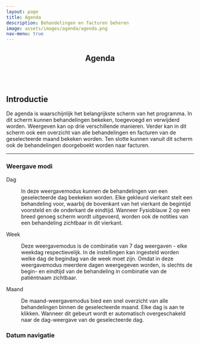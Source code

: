 ```yaml
---
layout: page
title: Agenda
description: Behandelingen en facturen beheren
image: assets/images/agenda/agenda.png
nav-menu: true
---
```


<!-- Main -->
<div id="main" class="alt">

<!-- One -->
<section id="one">
	<div class="inner">
		<header class="major">
			<h1>Agenda</h1>
		</header>

<span class="image fit"><img src="{% link assets/images/agenda/agenda.png %}" alt="" /></span>

<!-- Content -->
<h2 id="content">Introductie</h2>
<p>De agenda is waarschijnlijk het belangrijkste scherm van het programma. In dit scherm kunnen behandelingen bekeken, toegevoegd en verwijderd worden. Weergeven kan op drie verschillende manieren. Verder kan in dit scherm ook een overzicht van alle behandelingen en facturen van de geselecteerde maand bekeken worden. Ten slotte kunnen vanuit dit scherm ook de behandelingen doorgeboekt worden naar facturen.</p>

<!-- <div class="row">
	<div class="6u 12u$(small)">
		<h3>Sem turpis amet semper</h3>
		<p>Nunc lacinia ante nunc ac lobortis. Interdum adipiscing gravida odio porttitor sem non mi integer non faucibus ornare mi ut ante amet placerat aliquet. Volutpat commodo eu sed ante lacinia. Sapien a lorem in integer ornare praesent commodo adipiscing arcu in massa commodo lorem accumsan at odio massa ac ac. Semper adipiscing varius montes viverra nibh in adipiscing blandit tempus accumsan.</p>
	</div>
	<div class="6u$ 12u$(small)">
		<h3>Magna odio tempus commodo</h3>
		<p>In arcu accumsan arcu adipiscing accumsan orci ac. Felis id enim aliquet. Accumsan ac integer lobortis commodo ornare aliquet accumsan erat tempus amet porttitor. Ante commodo blandit adipiscing integer semper orci eget. Faucibus commodo adipiscing mi eu nullam accumsan morbi arcu ornare odio mi adipiscing nascetur lacus ac interdum morbi accumsan vis mi accumsan ac praesent.</p>
	</div>
</div> -->

<hr class="major" />

<h3>Weergave modi</h3>
<dl>
	<dt>Dag</dt>
	<dd>
		<p><span class="image right"><img src="{% link assets/images/agenda/dag.png %}" alt="" /></span>In deze weergavemodus kunnen de behandelingen van een geselecteerde dag beekeken worden. Elke gekleurd vierkant stelt een behandeling voor, waarbij de bovenkant van het vierkant de begintijd voorsteld en de onderkant de eindtijd. Wanneer Fysioblauw 2 op een breed genoeg scherm wordt uitgevoerd, worden ook de notities van een behandeling zichtbaar in dit vierkant.</p>
	</dd>
	<dt>Week</dt>
	<dd>
		<p><span class="image right"><img src="{% link assets/images/agenda/week.png%}" alt="" /></span>Deze weergavemodus is de combinatie van 7 dag weergaven - elke weekdag respectievelijk. In de instellingen kan ingesteld worden welke dag de begindag van de week moet zijn. Omdat in deze weergavemodus meerdere dagen weergegeven worden, is slechts de begin- en eindtijd van de behandeling in combinatie van de patiëntnaam zichtbaar.</p>
	</dd>
	<dt>Maand</dt>
	<dd>
		<!-- IMAGE NEEDS UPDATEING!-->
		<p><span class="image right"><img src="{% link assets/images/agenda/maand.png%}" alt="" /></span>De maand-weergavemodus bied een snel overzicht van alle behandelingen binnen de geselecteerde maand. Elke dag is aan te klikken. Wanneer dit gebeurt wordt er automatisch overgeschakeld naar de dag-weergave van de geselecteerde dag.</p>
	</dd>
</dl>

<h3>Datum navigatie</h3>


</div>
</section>
</div>

